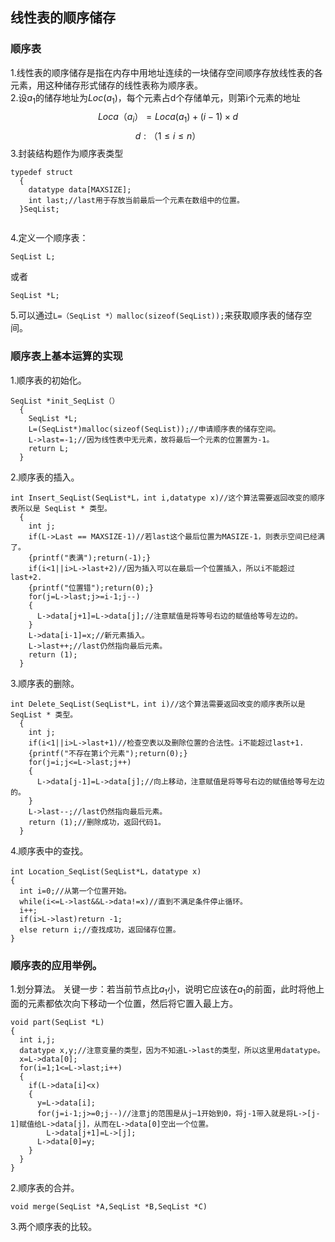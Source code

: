 ## 线性表的顺序储存
### 顺序表
1.线性表的顺序储存是指在内存中用地址连续的一块储存空间顺序存放线性表的各元素，用这种储存形式储存的线性表称为顺序表。  
2.设$a_1$的储存地址为$Loc(a_1)$，每个元素占d个存储单元，则第i个元素的地址  
$$Loca（a_i）=Loca(a_1)+(i-1)×d$$ $$d:（1≤i≤n）$$
3.封装结构题作为顺序表类型

```
typedef struct
  {
    datatype data[MAXSIZE];
    int last;//last用于存放当前最后一个元素在数组中的位置。
  }SeqList;
  
```
4.定义一个顺序表：
```
SeqList L;
```
或者
```
SeqList *L;
```
5.可以通过```L=（SeqList *）malloc(sizeof(SeqList));```来获取顺序表的储存空间。
### 顺序表上基本运算的实现
1.顺序表的初始化。
```
SeqList *init_SeqList（）
  {
    SeqList *L;
    L=(SeqList*)malloc(sizeof(SeqList));//申请顺序表的储存空间。
    L->last=-1;//因为线性表中无元素，故将最后一个元素的位置置为-1。
    return L;
  }
```
2.顺序表的插入。
```
int Insert_SeqList(SeqList*L，int i,datatype x)//这个算法需要返回改变的顺序表所以是 SeqList * 类型。
  {
    int j;
    if(L->Last == MAXSIZE-1)//若last这个最后位置为MASIZE-1，则表示空间已经满了。
    {printf("表满");return(-1);}
    if(i<1||i>L->last+2)//因为插入可以在最后一个位置插入，所以i不能超过last+2.
    {printf("位置错");return(0);}
    for(j=L->last;j>=i-1;j--)
    {
      L->data[j+1]=L->data[j];//注意赋值是将等号右边的赋值给等号左边的。
    }
    L->data[i-1]=x;//新元素插入。
    L->last++;//last仍然指向最后元素。
    return (1);
  }
```
3.顺序表的删除。
```
int Delete_SeqList(SeqList*L，int i)//这个算法需要返回改变的顺序表所以是 SeqList * 类型。
  {
    int j;
    if(i<1||i>L->last+1)//检查空表以及删除位置的合法性。i不能超过last+1.
    {printf("不存在第i个元素");return(0);}
    for(j=i;j<=L->last;j++)
    {
      L->data[j-1]=L->data[j];//向上移动，注意赋值是将等号右边的赋值给等号左边的。
    }
    L->last--;//last仍然指向最后元素。
    return (1);//删除成功，返回代码1。
  }
```
4.顺序表中的查找。
```
int Location_SeqList(SeqList*L，datatype x)
{
  int i=0;//从第一个位置开始。
  while(i<=L->last&&L->data!=x)//直到不满足条件停止循环。
  i++;
  if(i>L->last)return -1;
  else return i;//查找成功，返回储存位置。
}
```
### 顺序表的应用举例。
1.划分算法。
关键一步：若当前节点比$a_1$小，说明它应该在$a_1$的前面，此时将他上面的元素都依次向下移动一个位置，然后将它置入最上方。
```
void part(SeqList *L)
{
  int i,j;
  datatype x,y;//注意变量的类型，因为不知道L->last的类型，所以这里用datatype。
  x=L->data[0];
  for(i=1;1<=L->last;i++)
  {
    if(L->data[i]<x)
    {
      y=L->data[i];
      for(j=i-1;j>=0;j--)//注意j的范围是从j—1开始到0，将j-1带入就是将L->[j-1]赋值给L->data[j]，从而在L->data[0]空出一个位置。
        L->data[j+1]=L->[j];
      L->data[0]=y;
    }
  }
}
```
2.顺序表的合并。
```
void merge(SeqList *A,SeqList *B,SeqList *C)

```
3.两个顺序表的比较。
```

```
